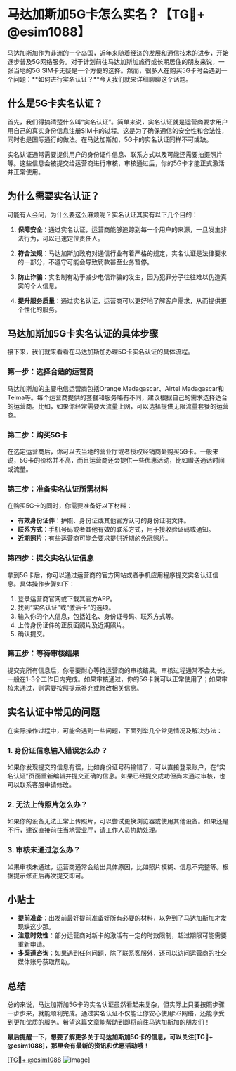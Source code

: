 # 马达加斯加5G卡怎么实名？【TG💪+ @esim1088】

马达加斯加作为非洲的一个岛国，近年来随着经济的发展和通信技术的进步，开始逐步普及5G网络服务。对于计划前往马达加斯加旅行或长期居住的朋友来说，一张当地的5G SIM卡无疑是一个方便的选择。然而，很多人在购买5G卡时会遇到一个问题：**如何进行实名认证？**今天我们就来详细聊聊这个话题。

## 什么是5G卡实名认证？

首先，我们得搞清楚什么叫“实名认证”。简单来说，实名认证就是运营商要求用户用自己的真实身份信息注册SIM卡的过程。这是为了确保通信的安全性和合法性，同时也是国际通行的做法。在马达加斯加，5G卡的实名认证同样不可或缺。

实名认证通常需要提供用户的身份证件信息、联系方式以及可能还需要拍摄照片等。这些信息会被提交给运营商进行审核，审核通过后，你的5G卡才能正式激活并正常使用。

## 为什么需要实名认证？

可能有人会问，为什么要这么麻烦呢？实名认证其实有以下几个目的：

1. **保障安全**：通过实名认证，运营商能够追踪到每一个用户的来源，一旦发生非法行为，可以迅速定位责任人。
   
2. **符合法规**：马达加斯加政府对通信行业有着严格的规定，实名认证是法律要求的一部分，不遵守可能会导致罚款甚至业务暂停。

3. **防止诈骗**：实名制有助于减少电信诈骗的发生，因为犯罪分子往往难以伪造真实的个人信息。

4. **提升服务质量**：通过实名认证，运营商可以更好地了解客户需求，从而提供更个性化的服务。

## 马达加斯加5G卡实名认证的具体步骤

接下来，我们就来看看在马达加斯加办理5G卡实名认证的具体流程。

### 第一步：选择合适的运营商

马达加斯加的主要电信运营商包括Orange Madagascar、Airtel Madagascar和Telma等。每个运营商提供的套餐和服务略有不同，建议根据自己的需求选择适合的运营商。比如，如果你经常需要大流量上网，可以选择提供无限流量套餐的运营商。

### 第二步：购买5G卡

在选定运营商后，你可以去当地的营业厅或者授权经销商处购买5G卡。一般来说，5G卡的价格并不高，而且运营商还会提供一些优惠活动，比如赠送通话时间或流量。

### 第三步：准备实名认证所需材料

在购买5G卡的同时，你需要准备好以下材料：
- **有效身份证件**：护照、身份证或其他官方认可的身份证明文件。
- **联系方式**：手机号码或者其他有效的联系方式，用于接收验证码或通知。
- **近期照片**：有些运营商可能会要求提供近期的免冠照片。

### 第四步：提交实名认证信息

拿到5G卡后，你可以通过运营商的官方网站或者手机应用程序提交实名认证信息。具体操作步骤如下：

1. 登录运营商官网或下载其官方APP。
2. 找到“实名认证”或“激活卡”的选项。
3. 输入你的个人信息，包括姓名、身份证号码、联系方式等。
4. 上传身份证件的正反面照片及近期照片。
5. 确认提交。

### 第五步：等待审核结果

提交完所有信息后，你需要耐心等待运营商的审核结果。审核过程通常不会太长，一般在1-3个工作日内完成。如果审核通过，你的5G卡就可以正常使用了；如果审核未通过，则需要按照提示补充或修改相关信息。

## 实名认证中常见的问题

在实际操作过程中，可能会遇到一些问题，下面列举几个常见情况及解决办法：

### 1. 身份证信息输入错误怎么办？

如果你发现提交的信息有误，比如身份证号码输错了，可以直接登录账户，在“实名认证”页面重新编辑并提交正确的信息。如果已经提交成功但尚未通过审核，也可以联系客服申请修改。

### 2. 无法上传照片怎么办？

如果你的设备无法正常上传照片，可以尝试更换浏览器或使用其他设备。如果还是不行，建议直接前往当地营业厅，请工作人员协助处理。

### 3. 审核未通过怎么办？

如果审核未通过，运营商通常会给出具体原因，比如照片模糊、信息不完整等。根据提示修正后再次提交即可。

## 小贴士

- **提前准备**：出发前最好提前准备好所有必要的材料，以免到了马达加斯加才发现缺这少那。
- **注意时效性**：部分运营商对新卡的激活有一定的时效限制，超过期限可能需要重新申请。
- **多渠道咨询**：如果遇到任何问题，除了联系客服外，还可以访问运营商的社交媒体账号获取帮助。

## 总结

总的来说，马达加斯加5G卡的实名认证虽然看起来复杂，但实际上只要按照步骤一步步来，就能顺利完成。通过实名认证不仅能让你安心使用5G网络，还能享受到更加优质的服务。希望这篇文章能帮助到即将前往马达加斯加的朋友们！

**最后提醒一下，想要了解更多关于马达加斯加5G卡的信息，可以关注[TG💪+ @esim1088]，那里会有最新的资讯和优惠活动哦！**

[[TG💪+ @esim1088](https://t.me/s/esim1088) ![Image](https://i.postimg.cc/4NQfJmqS/Snipaste-2025-05-13-00-14-12.png)]